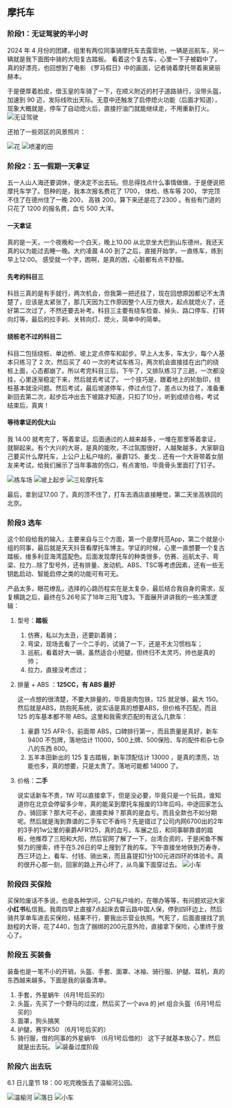 ## 摩托车

### 阶段1：无证驾驶的半小时
2024 年 4 月份的团建，组里有两位同事骑摩托车去露营地，一辆是巡航车，另一辆就是我下面图中骑的大阳复古踏板。
看着这个复古车，心里一下子被戳中了，真的好漂亮，也回想到了电影 《罗马假日》中的画面，记者骑着摩托带着奥黛丽赫本。

于是便厚着脸皮，借玉皇的车骑了一下，在顺义附近的村子道路骑行，没带头盔，加速到 90 迈，发际线吹出天际。无意中还触发了启停熄火功能（后面才知道），现象大概就是，停车了自动熄火后，直接拧油门就能继续走，不用重新打火。
![无证驾驶](https://bucket-for-image.s3.bitiful.net/taban.jpeg "4月份TB的时候，第一次骑同事的踏板车")

还拍了一些郊区的风景照片：

![花](https://bucket-for-image.s3.bitiful.net/camping1.jpeg "初春的花")
![喷灌的田](https://bucket-for-image.s3.bitiful.net/camping2.jpeg "喷灌的草地")

### 阶段2：五一假期一天拿证
五一人山人海还要调休，便决定不出去玩。但总得找点什么事情做做，于是便说把摩托车学了。怨种的是，我本次报名费花了 1700， 体检、练车等 200， 学完顶不住了在德州住了一晚 200， 高铁 200，算下来还是花了2300 。有些有门道的只花了 1200 的报名费，血亏 500 大洋。 
#### 一天拿证
真的是一天，一个夜晚和一个白天，晚上10.00 从北京坐大巴到山东德州，我还天真的以为能过去睡一晚。大约凌晨 4.00 到了之后，直接开始学，一直练车，练到早上12:00。 感受就一个字，困啊，是真的困，心脏都有点不舒服。
####  先考的科目三
科目三真的是有手就行，两次机会，但我第一把还挂了，现在回想原因都记不太清楚了，应该是太紧张了，那几天因为工作原因整个人压力很大，起点就熄火了，还好第二次过了，不然还要去补考。科目三主要有绕车检查、掉头、路口停车、打转向灯等，最后的拉手刹、关转向灯、熄火，简单中的简单。
#### 绕桩老不过的科目二
科目二包括绕桩、单边桥、坡上定点停车和起步。早上人太多，车太少，每个人基本只练习了 2 次，然后买了 40 一次的考试车练习，两次机会直接挂在出门的绕桩上面，心态都崩了。所以考完科目三后，下午了，又排队练习了三趟，一次都没挂，心里逐渐稳定下来，然后就去考试了。 一个技巧是，跟着地上的轮胎印，绕桩基本就没问题。然后考试，最后坡道停车，停过点位了，差点以为挂了，准备重新回去第二次，起步后冲出去下坡路才知道，只扣了10分，听到成绩合格，考试结束后，真爽！
#### 等待拿证的侃大山
我 14.00 就考完了，等着拿证。后面通过的人越来越多，一堆在那里等着拿证，就聊起来。有个大兴的大哥，是真的能吹，不过氛围很好，人越聚越多，大家聊自己要买什么摩托车，上公户上私户啥的，豪爵125、姜戈... 还有一个大哥带着女朋友来考试，给我们展示了当年事故的伤口，有点害怕，毕竟骨头里面打了钉子。

![练车场](https://bucket-for-image.s3.bitiful.net/IMG_2357.jpeg "绕桩的桩")
![坡上起步](https://bucket-for-image.s3.bitiful.net/IMG_2355.jpeg "坡上起步")
![三轮摩托车](https://bucket-for-image.s3.bitiful.net/IMG_2360.jpeg "三轮")

最后，拿到证17.00 了，真的顶不住了，打车去酒店直接睡觉，第二天坐高铁回的北京。

### 阶段3 选车
这个阶段给我的输入，主要来自与三个方面，第一个是摩托范App，第二个就是小组的同事，最后就是天天抖音看摩托车博主。学证的时候，心里一直想要一个复古踏板，维多利亚海湾蓝配色。后面发现摩托车的种类很多，仿赛、巡航太子、弯梁、拉力...除了型号外，还有排量、发动机、ABS、TSC等考虑因素，还有一些无钥匙启动、智能启停之类的功能可有可无。

产品太多，眼花缭乱，选择的心路历程实在是太复杂，最后结合我自身的需求，反复横跳之后，最终在5.26号买了18年三阳飞度3。下面展开讲讲我的一些决策逻辑：
1. 型号：**踏板**
   1. 仿赛，私以为太丑，还要趴着骑；
   2. 弯梁，现场去看了一个二手的，试骑了一下，还是不太习惯档车； 
   3. 巡航，看着好大一辆，虽然适合小短腿，但终归不太灵巧，帅也是真的帅；
   4. 拉力，直接没考虑过；
2. 排量 + ABS ：**125CC，有 ABS 最好**
   
   这一点想的很清楚，不要大排量的，毕竟是肉包铁，125 就足够，最大 150。然后就是ABS，防抱死系统，说实话是真的想要ABS，但价格不匹配，而且 125 的车基本都不带 ABS。这里和我需求匹配的有这么几款车：
   1. 豪爵 125 AFR-S，前面带 ABS，口碑排行第一，而且质量是真好，新车 9400 不包牌，落地估计 11000，500上牌、500保险、车的配件和杂七杂八的东西 600。
   2. 五羊本田新出的 125 复古踏板，新车顶配估计 13000 ，是真的漂亮，功能也多，真的想要，只是太贵了。落地可能都 14000 了。
3. 价格：**二手**
   
   说实话新车不贵，1W 可以直接拿下，但是没必要，毕竟只是一个玩具，谁知道你在北京会停留多少年，真的能呆到摩托车报废的13年后吗，中途回家怎么办，骑回家？那大可不必，直接卖掉？那真的是血亏。而且全款也不如分期呢。然后就是淘到靠谱的二手车它不香吗？先是错过了公司内网6700出的2年的3手的1w公里的豪爵AFR125，真的血亏。车展之后，和同事聊靠谱的踏板，他推荐了三阳和大阳，然后官网了解了一下，台湾合资的，于是闲鱼不懈努力的搜索，终于在5.26日的早上搜到了我的车。下午直接坐地铁到万寿寺，西三环边上，看车、付钱、骑出来，而且喜提扣1分100元进四环的体验卡。真的很开心那一刻，回家的路上开心坏了，从鸟巢下面穿过去。
![小车](https://bucket-for-image.s3.bitiful.net/IMG_2676.jpeg "不是提车时的照片，后面拍的哈哈哈")


### 阶段四 买保险
买保险废话不多说，也是各种学问，公户私户啥的，在哪办等等，有问题欢迎大家**小红书**私信我。我周四早上直接7点起床去霄云路中国人保，停到四环边上，然后骑共享单车进去买保险，结果不行，要我出示营业执照。气死了，后面直接找了凯励程的大哥，花了440，包含了捆绑的200元意外险，直接拿下保险，心里终于放心了。


### 阶段五 买装备
装备也是一笔不小的开销，头盔、手套、面罩、冰袖、骑行服、护腿、耳机，真的东西越来越多。下面是我的装备清单。
1. 手套，外星蜗牛（6月1号后买的）
2. 头盔，先买了一个野马的过度，然后买了一个ava 的 jet 组合头盔（6月1号后买的）
3. 面罩，狗头搞笑 
4. 护腿，赛宇K50 （6月1号后买的）
5. 骑行服，借的同事的外星蜗牛 （6月1号后借的）
这下子就基本放心了，然后就是出去玩。
![装备过度阶段](https://bucket-for-image.s3.bitiful.net/IMG_2664.jpeg "我的打扮")


### 阶段六 出去玩 

6.1 日儿童节 18：00 吃完晚饭去了温榆河公园。 

![温榆河](https://bucket-for-image.s3.bitiful.net/IMG_2681.jpeg "温榆河")
![落日](https://bucket-for-image.s3.bitiful.net/IMG_2687.jpeg "落日")
![小车](https://bucket-for-image.s3.bitiful.net/IMG_2678.jpeg "小车")

